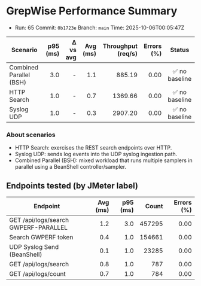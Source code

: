 # GrepWise Performance Summary
- Run: 65  Commit: `0b1723e`  Branch: `main`  Time: 2025-10-06T00:05:47Z

| Scenario | p95 (ms) | Δ vs avg | Avg (ms) | Throughput (req/s) | Errors (%) | Status |
|---|---:|---:|---:|---:|---:|:--:|
| Combined Parallel (BSH) | 3.0 | - | 1.1 | 885.19 | 0.00 | ✅ no baseline |
| HTTP Search | 1.0 | - | 0.7 | 1369.66 | 0.00 | ✅ no baseline |
| Syslog UDP | 1.0 | - | 0.3 | 2907.20 | 0.00 | ✅ no baseline |

### About scenarios

- HTTP Search: exercises the REST search endpoints over HTTP.
- Syslog UDP: sends log events into the UDP syslog ingestion path.
- Combined Parallel (BSH): mixed workload that runs multiple samplers in parallel using a BeanShell controller/sampler.

## Endpoints tested (by JMeter label)

| Endpoint | Avg (ms) | p95 (ms) | Count | Errors (%) |
|---|---:|---:|---:|---:|
| GET /api/logs/search GWPERF-PARALLEL | 1.2 | 3.0 | 457295 | 0.00 |
| Search GWPERF token | 0.4 | 1.0 | 154661 | 0.00 |
| UDP Syslog Send (BeanShell) | 0.1 | 1.0 | 23285 | 0.00 |
| GET /api/logs/search | 0.8 | 1.0 | 787 | 0.00 |
| GET /api/logs/count | 0.7 | 1.0 | 784 | 0.00 |

